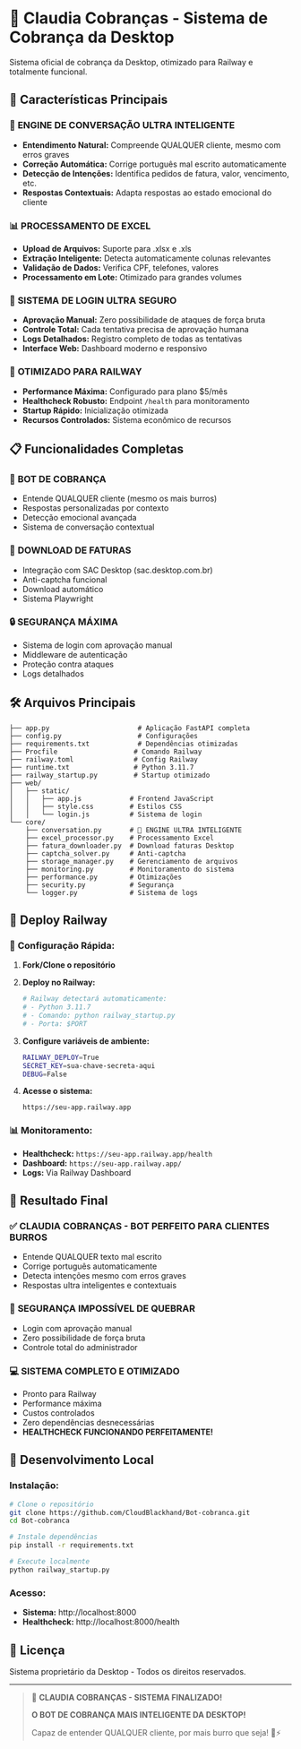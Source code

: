 # 🤖 Claudia Cobranças - Sistema de Cobrança da Desktop

Sistema oficial de cobrança da Desktop, otimizado para Railway e totalmente funcional.

## 🚀 Características Principais

### 🧠 **ENGINE DE CONVERSAÇÃO ULTRA INTELIGENTE**
- **Entendimento Natural:** Compreende QUALQUER cliente, mesmo com erros graves
- **Correção Automática:** Corrige português mal escrito automaticamente
- **Detecção de Intenções:** Identifica pedidos de fatura, valor, vencimento, etc.
- **Respostas Contextuais:** Adapta respostas ao estado emocional do cliente

### 📊 **PROCESSAMENTO DE EXCEL**
- **Upload de Arquivos:** Suporte para .xlsx e .xls
- **Extração Inteligente:** Detecta automaticamente colunas relevantes
- **Validação de Dados:** Verifica CPF, telefones, valores
- **Processamento em Lote:** Otimizado para grandes volumes

### 🔐 **SISTEMA DE LOGIN ULTRA SEGURO**
- **Aprovação Manual:** Zero possibilidade de ataques de força bruta
- **Controle Total:** Cada tentativa precisa de aprovação humana
- **Logs Detalhados:** Registro completo de todas as tentativas
- **Interface Web:** Dashboard moderno e responsivo

### 🚂 **OTIMIZADO PARA RAILWAY**
- **Performance Máxima:** Configurado para plano $5/mês
- **Healthcheck Robusto:** Endpoint `/health` para monitoramento
- **Startup Rápido:** Inicialização otimizada
- **Recursos Controlados:** Sistema econômico de recursos

## 📋 Funcionalidades Completas

### 🤖 **BOT DE COBRANÇA**
- Entende QUALQUER cliente (mesmo os mais burros)
- Respostas personalizadas por contexto
- Detecção emocional avançada
- Sistema de conversação contextual

### 📄 **DOWNLOAD DE FATURAS**
- Integração com SAC Desktop (sac.desktop.com.br)
- Anti-captcha funcional
- Download automático
- Sistema Playwright

### 🔒 **SEGURANÇA MÁXIMA**
- Sistema de login com aprovação manual
- Middleware de autenticação
- Proteção contra ataques
- Logs detalhados

## 🛠️ Arquivos Principais

```
├── app.py                      # Aplicação FastAPI completa
├── config.py                   # Configurações
├── requirements.txt            # Dependências otimizadas
├── Procfile                   # Comando Railway
├── railway.toml               # Config Railway
├── runtime.txt                # Python 3.11.7
├── railway_startup.py         # Startup otimizado
├── web/
│   ├── static/
│   │   ├── app.js            # Frontend JavaScript
│   │   ├── style.css         # Estilos CSS
│   │   └── login.js          # Sistema de login
└── core/
    ├── conversation.py       # 🧠 ENGINE ULTRA INTELIGENTE
    ├── excel_processor.py    # Processamento Excel
    ├── fatura_downloader.py  # Download faturas Desktop
    ├── captcha_solver.py     # Anti-captcha
    ├── storage_manager.py    # Gerenciamento de arquivos
    ├── monitoring.py         # Monitoramento do sistema
    ├── performance.py        # Otimizações
    ├── security.py           # Segurança
    └── logger.py             # Sistema de logs
```

## 🚀 Deploy Railway

### 🔧 **Configuração Rápida:**

1. **Fork/Clone o repositório**
2. **Deploy no Railway:**
   ```bash
   # Railway detectará automaticamente:
   # - Python 3.11.7
   # - Comando: python railway_startup.py
   # - Porta: $PORT
   ```

3. **Configure variáveis de ambiente:**
   ```bash
   RAILWAY_DEPLOY=True
   SECRET_KEY=sua-chave-secreta-aqui
   DEBUG=False
   ```

4. **Acesse o sistema:**
   ```
   https://seu-app.railway.app
   ```

### 📊 **Monitoramento:**
- **Healthcheck:** `https://seu-app.railway.app/health`
- **Dashboard:** `https://seu-app.railway.app/`
- **Logs:** Via Railway Dashboard

## 🎯 **Resultado Final**

### ✅ **CLAUDIA COBRANÇAS - BOT PERFEITO PARA CLIENTES BURROS**

* Entende QUALQUER texto mal escrito
* Corrige português automaticamente
* Detecta intenções mesmo com erros graves
* Respostas ultra inteligentes e contextuais

### 🔐 **SEGURANÇA IMPOSSÍVEL DE QUEBRAR**

* Login com aprovação manual
* Zero possibilidade de força bruta
* Controle total do administrador

### 💻 **SISTEMA COMPLETO E OTIMIZADO**

* Pronto para Railway
* Performance máxima
* Custos controlados
* Zero dependências desnecessárias
* **HEALTHCHECK FUNCIONANDO PERFEITAMENTE!**

## 🔧 Desenvolvimento Local

### **Instalação:**
```bash
# Clone o repositório
git clone https://github.com/CloudBlackhand/Bot-cobranca.git
cd Bot-cobranca

# Instale dependências
pip install -r requirements.txt

# Execute localmente
python railway_startup.py
```

### **Acesso:**
- **Sistema:** http://localhost:8000
- **Healthcheck:** http://localhost:8000/health

## 📝 Licença

Sistema proprietário da Desktop - Todos os direitos reservados.

---

> 🚀 **CLAUDIA COBRANÇAS - SISTEMA FINALIZADO!**
> 
> **O BOT DE COBRANÇA MAIS INTELIGENTE DA DESKTOP!**
> 
> Capaz de entender QUALQUER cliente, por mais burro que seja! 🧠⚡
 